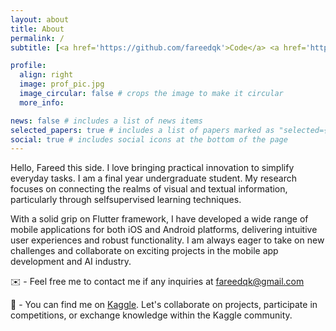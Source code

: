 ```yaml
---
layout: about
title: About
permalink: /
subtitle: [<a href='https://github.com/fareedqk'>Code</a> <a href='https://linkedin.com/in/fareedcodes'>Network</a> Fanatic]

profile:
  align: right
  image: prof_pic.jpg
  image_circular: false # crops the image to make it circular
  more_info: 

news: false # includes a list of news items
selected_papers: true # includes a list of papers marked as "selected={true}"
social: true # includes social icons at the bottom of the page
---
```


Hello, Fareed this side. I love bringing practical innovation to simplify everyday tasks. I am a final year undergraduate student. My research focuses on connecting the realms of visual and textual information, particularly through selfsupervised learning techniques.

With a solid grip on Flutter framework, I have developed a wide range of mobile applications for both iOS and Android platforms, delivering intuitive user experiences and robust functionality. I am always eager to take on new challenges and collaborate on exciting projects in the mobile app development and AI industry.

✉️ - Feel free me to contact me if any inquiries at <fareedqk@gmail.com>

🔬 - You can find me on [Kaggle](https://www.kaggle.com/fareedcodes). Let's collaborate on projects, participate in competitions, or exchange knowledge within the Kaggle community.
